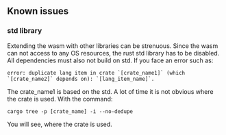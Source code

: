 ## Known issues

### std library

Extending the wasm with other libraries can be strenuous. Since the wasm can not access to any OS resources, the rust std library has to be disabled. All dependencies must also not build on std.
If you face an error such as:

``
error: duplicate lang item in crate `[crate_name1]` (which `[crate_name2]` depends on): `[lang_item_name]`.
``

The crate_name1 is based on the std. A lot of time it is not obvious where the crate is used. With the command:


``
cargo tree -p [crate_name] -i --no-dedupe
``

You will see, where the crate is used.
